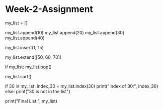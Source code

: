 # Week-2-Assignment
my_list = []

my_list.append(10)
my_list.append(20)
my_list.append(30)
my_list.append(40)

my_list.insert(1, 15)

my_list.extend([50, 60, 70])

if my_list:
    my_list.pop()

my_list.sort()

if 30 in my_list:
    index_30 = my_list.index(30)
    print("Index of 30:", index_30)
else:
    print("30 is not in the list")

print("Final List:", my_list)


